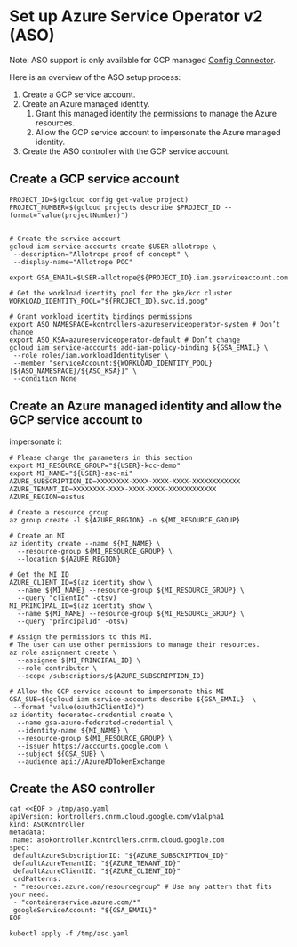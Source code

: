 # Set up Azure Service Operator v2 (ASO)

Note: ASO support is only available for GCP managed [Config
Connector](https://cloud.google.com/config-connector/docs/overview).

Here is an overview of the ASO setup process:

1. Create a GCP service account.
1. Create an Azure managed identity.
   1. Grant this managed identity the permissions to manage the Azure resources.
   1. Allow the GCP service account to impersonate the Azure managed identity.
1. Create the ASO controller with the GCP service account.

## Create a GCP service account

```
PROJECT_ID=$(gcloud config get-value project)
PROJECT_NUMBER=$(gcloud projects describe $PROJECT_ID --format="value(projectNumber)")


# Create the service account
gcloud iam service-accounts create $USER-allotrope \
 --description="Allotrope proof of concept" \
 --display-name="Allotrope POC"

export GSA_EMAIL=$USER-allotrope@${PROJECT_ID}.iam.gserviceaccount.com

# Get the workload identity pool for the gke/kcc cluster
WORKLOAD_IDENTITY_POOL="${PROJECT_ID}.svc.id.goog"

# Grant workload identity bindings permissions
export ASO_NAMESPACE=kontrollers-azureserviceoperator-system # Don’t change
export ASO_KSA=azureserviceoperator-default # Don’t change
gcloud iam service-accounts add-iam-policy-binding ${GSA_EMAIL} \
 --role roles/iam.workloadIdentityUser \
 --member "serviceAccount:${WORKLOAD_IDENTITY_POOL}[${ASO_NAMESPACE}/${ASO_KSA}]" \
 --condition None
```

## Create an Azure managed identity and allow the GCP service account to
impersonate it

```
# Please change the parameters in this section
export MI_RESOURCE_GROUP="${USER}-kcc-demo"
export MI_NAME="${USER}-aso-mi"
AZURE_SUBSCRIPTION_ID=XXXXXXXX-XXXX-XXXX-XXXX-XXXXXXXXXXXX
AZURE_TENANT_ID=XXXXXXXX-XXXX-XXXX-XXXX-XXXXXXXXXXXX
AZURE_REGION=eastus

# Create a resource group
az group create -l ${AZURE_REGION} -n ${MI_RESOURCE_GROUP}

# Create an MI
az identity create --name ${MI_NAME} \
  --resource-group ${MI_RESOURCE_GROUP} \
  --location ${AZURE_REGION}

# Get the MI ID
AZURE_CLIENT_ID=$(az identity show \
  --name ${MI_NAME} --resource-group ${MI_RESOURCE_GROUP} \
  --query "clientId" -otsv)
MI_PRINCIPAL_ID=$(az identity show \
  --name ${MI_NAME} --resource-group ${MI_RESOURCE_GROUP} \
  --query "principalId" -otsv)

# Assign the permissions to this MI.
# The user can use other permissions to manage their resources.
az role assignment create \
  --assignee ${MI_PRINCIPAL_ID} \
  --role contributor \
  --scope /subscriptions/${AZURE_SUBSCRIPTION_ID}

# Allow the GCP service account to impersonate this MI
GSA_SUB=$(gcloud iam service-accounts describe ${GSA_EMAIL}  \
 --format "value(oauth2ClientId)")
az identity federated-credential create \
  --name gsa-azure-federated-credential \
  --identity-name ${MI_NAME} \
  --resource-group ${MI_RESOURCE_GROUP} \
  --issuer https://accounts.google.com \
  --subject ${GSA_SUB} \
  --audience api://AzureADTokenExchange
```

## Create the ASO controller

```
cat <<EOF > /tmp/aso.yaml
apiVersion: kontrollers.cnrm.cloud.google.com/v1alpha1
kind: ASOKontroller
metadata:
 name: asokontroller.kontrollers.cnrm.cloud.google.com
spec:
 defaultAzureSubscriptionID: "${AZURE_SUBSCRIPTION_ID}"
 defaultAzureTenantID: "${AZURE_TENANT_ID}"
 defaultAzureClientID: "${AZURE_CLIENT_ID}"
 crdPatterns:
 - "resources.azure.com/resourcegroup" # Use any pattern that fits your need.
 - "containerservice.azure.com/*"
 googleServiceAccount: "${GSA_EMAIL}"
EOF

kubectl apply -f /tmp/aso.yaml
```
